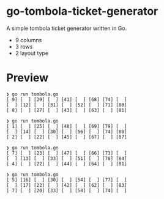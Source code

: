 # go-tombola-ticket-generator
A simple tombola ticket generator written in Go.
- 9 columns
- 3 rows
- 2 layout type

# Preview
```
❯ go run tombola.go
[ 9] [  ] [29] [  ] [41] [  ] [68] [74] [  ] 
[  ] [12] [  ] [31] [  ] [52] [  ] [71] [80]
[ 8] [  ] [27] [  ] [43] [  ] [63] [  ] [81]

❯ go run tombola.go
[ 1] [  ] [25] [  ] [48] [  ] [69] [79] [  ] 
[  ] [14] [  ] [30] [  ] [56] [  ] [74] [80]
[ 2] [  ] [22] [  ] [45] [  ] [67] [  ] [87]

❯ go run tombola.go
[ 7] [  ] [23] [  ] [47] [  ] [66] [73] [  ] 
[  ] [13] [  ] [33] [  ] [51] [  ] [78] [84]
[ 4] [  ] [22] [  ] [44] [  ] [64] [  ] [81]

❯ go run tombola.go
[ 5] [16] [  ] [30] [  ] [54] [  ] [77] [  ] 
[  ] [17] [22] [  ] [42] [  ] [62] [  ] [83]
[ 7] [  ] [20] [33] [  ] [58] [  ] [74] [  ]
```